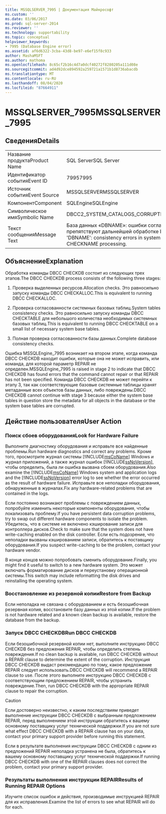 ```yaml
---
title: MSSQLSERVER_7995 | Документация Майкрософт
ms.custom: ''
ms.date: 03/06/2017
ms.prod: sql-server-2014
ms.reviewer: ''
ms.technology: supportability
ms.topic: conceptual
helpviewer_keywords:
- 7995 (Database Engine error)
ms.assetid: af6d6322-3cba-43d8-be97-e6ef15f8c933
author: MashaMSFT
ms.author: mathoma
ms.openlocfilehash: 8c65cf2b16c4d7a0dcf40272f8280205a111d08e
ms.sourcegitcommit: ad4d92dce894592a259721a1571b1d8736abacdb
ms.translationtype: MT
ms.contentlocale: ru-RU
ms.lasthandoff: 08/04/2020
ms.locfileid: "87664911"
---
```

# <a name="mssqlserver_7995"></a><span data-ttu-id="224a0-102">MSSQLSERVER_7995</span><span class="sxs-lookup"><span data-stu-id="224a0-102">MSSQLSERVER_7995</span></span>
    
## <a name="details"></a><span data-ttu-id="224a0-103">Сведения</span><span class="sxs-lookup"><span data-stu-id="224a0-103">Details</span></span>  
  
|||  
|-|-|  
|<span data-ttu-id="224a0-104">Название продукта</span><span class="sxs-lookup"><span data-stu-id="224a0-104">Product Name</span></span>|<span data-ttu-id="224a0-105">SQL Server</span><span class="sxs-lookup"><span data-stu-id="224a0-105">SQL Server</span></span>|  
|<span data-ttu-id="224a0-106">Идентификатор события</span><span class="sxs-lookup"><span data-stu-id="224a0-106">Event ID</span></span>|<span data-ttu-id="224a0-107">7995</span><span class="sxs-lookup"><span data-stu-id="224a0-107">7995</span></span>|  
|<span data-ttu-id="224a0-108">Источник события</span><span class="sxs-lookup"><span data-stu-id="224a0-108">Event Source</span></span>|<span data-ttu-id="224a0-109">MSSQLSERVER</span><span class="sxs-lookup"><span data-stu-id="224a0-109">MSSQLSERVER</span></span>|  
|<span data-ttu-id="224a0-110">Компонент</span><span class="sxs-lookup"><span data-stu-id="224a0-110">Component</span></span>|<span data-ttu-id="224a0-111">SQLEngine</span><span class="sxs-lookup"><span data-stu-id="224a0-111">SQLEngine</span></span>|  
|<span data-ttu-id="224a0-112">Символическое имя</span><span class="sxs-lookup"><span data-stu-id="224a0-112">Symbolic Name</span></span>|<span data-ttu-id="224a0-113">DBCC2_SYSTEM_CATALOGS_CORRUPT</span><span class="sxs-lookup"><span data-stu-id="224a0-113">DBCC2_SYSTEM_CATALOGS_CORRUPT</span></span>|  
|<span data-ttu-id="224a0-114">Текст сообщения</span><span class="sxs-lookup"><span data-stu-id="224a0-114">Message Text</span></span>|<span data-ttu-id="224a0-115">База данных «DBNAME»: ошибки согласованности в системных каталогах препятствуют дальнейшей обработке DBCC CHECKNAME.</span><span class="sxs-lookup"><span data-stu-id="224a0-115">Database 'DBNAME': consistency errors in system catalogs prevent further DBCC CHECKNAME processing.</span></span>|  
  
## <a name="explanation"></a><span data-ttu-id="224a0-116">Объяснение</span><span class="sxs-lookup"><span data-stu-id="224a0-116">Explanation</span></span>  
 <span data-ttu-id="224a0-117">Обработка команды DBCC CHECKDB состоит из следующих трех этапов.</span><span class="sxs-lookup"><span data-stu-id="224a0-117">The DBCC CHECKDB process consists of the following three stages:</span></span>  
  
1.  <span data-ttu-id="224a0-118">Проверка выделенных ресурсов.</span><span class="sxs-lookup"><span data-stu-id="224a0-118">Allocation checks.</span></span> <span data-ttu-id="224a0-119">Это равносильно запуску команды DBCC CHECKALLOC.</span><span class="sxs-lookup"><span data-stu-id="224a0-119">This is equivalent to running DBCC CHECKALLOC.</span></span>  
  
2.  <span data-ttu-id="224a0-120">Проверка согласованности системных базовых таблиц.</span><span class="sxs-lookup"><span data-stu-id="224a0-120">System tables consistency checks.</span></span> <span data-ttu-id="224a0-121">Это равносильно запуску команды DBCC CHECKTABLE для небольшого количества необходимых системных базовых таблиц.</span><span class="sxs-lookup"><span data-stu-id="224a0-121">This is equivalent to running DBCC CHECKTABLE on a small list of necessary system base tables.</span></span>  
  
3.  <span data-ttu-id="224a0-122">Полная проверка согласованности базы данных.</span><span class="sxs-lookup"><span data-stu-id="224a0-122">Complete database consistency checks.</span></span>  
  
 <span data-ttu-id="224a0-123">Ошибка MSSQLEngine_7995 возникает на втором этапе, когда команда DBCC CHECKDB находит ошибки, которые она не может исправить, или команда, для которой параметр REPAIR не определен.</span><span class="sxs-lookup"><span data-stu-id="224a0-123">MSSQLEngine_7995 is raised in stage 2 to indicate that DBCC CHECKDB has found errors that the command cannot repair or that REPAIR has not been specified.</span></span> <span data-ttu-id="224a0-124">Команда DBCC CHECKDB не может перейти к этапу 3, так как соответствующие базовые системные таблицы хранят метаданные всех объектов базы данных, либо повреждены.</span><span class="sxs-lookup"><span data-stu-id="224a0-124">DBCC CHECKDB cannot continue with stage 3 because either the system base tables in question store the metadata for all objects in the database or the system base tables are corrupted.</span></span>  
  
## <a name="user-action"></a><span data-ttu-id="224a0-125">Действие пользователя</span><span class="sxs-lookup"><span data-stu-id="224a0-125">User Action</span></span>  
  
### <a name="look-for-hardware-failure"></a><span data-ttu-id="224a0-126">Поиск сбоев оборудования</span><span class="sxs-lookup"><span data-stu-id="224a0-126">Look for Hardware Failure</span></span>  
 <span data-ttu-id="224a0-127">Выполните диагностику оборудования и исправьте все найденные проблемы.</span><span class="sxs-lookup"><span data-stu-id="224a0-127">Run hardware diagnostics and correct any problems.</span></span> <span data-ttu-id="224a0-128">Кроме того, просмотрите журнал системы [!INCLUDE[msCoName](../../includes/msconame-md.md)] Windows и журнал приложений, а также журнал ошибок [!INCLUDE[ssNoVersion](../../includes/ssnoversion-md.md)], чтобы определить, была ли ошибка вызвана сбоем оборудования.</span><span class="sxs-lookup"><span data-stu-id="224a0-128">Also examine the [!INCLUDE[msCoName](../../includes/msconame-md.md)] Windows system and application logs and the [!INCLUDE[ssNoVersion](../../includes/ssnoversion-md.md)] error log to see whether the error occurred as the result of hardware failure.</span></span> <span data-ttu-id="224a0-129">Исправьте все неполадки оборудования, обнаруженные в журналах.</span><span class="sxs-lookup"><span data-stu-id="224a0-129">Fix any hardware-related problems that are contained in the logs.</span></span>  
  
 <span data-ttu-id="224a0-130">Если постоянно возникают проблемы с повреждением данных, попробуйте изменить некоторые компоненты оборудования, чтобы локализовать проблему.</span><span class="sxs-lookup"><span data-stu-id="224a0-130">If you have persistent data corruption problems, try to swap out different hardware components to isolate the problem.</span></span> <span data-ttu-id="224a0-131">Убедитесь, что в системе не включено кэширование записи для контроллера дисков.</span><span class="sxs-lookup"><span data-stu-id="224a0-131">Check to make sure that the system does not have write-caching enabled on the disk controller.</span></span> <span data-ttu-id="224a0-132">Если есть подозрение, что неполадки вызваны кэшированием записи, обратитесь к поставщику оборудования.</span><span class="sxs-lookup"><span data-stu-id="224a0-132">If you suspect write-caching to be the problem, contact your hardware vendor.</span></span>  
  
 <span data-ttu-id="224a0-133">В конце концов можно попробовать сменить оборудование.</span><span class="sxs-lookup"><span data-stu-id="224a0-133">Finally, you might find it useful to switch to a new hardware system.</span></span> <span data-ttu-id="224a0-134">Это может включать форматирование дисков и переустановку операционной системы.</span><span class="sxs-lookup"><span data-stu-id="224a0-134">This switch may include reformatting the disk drives and reinstalling the operating system.</span></span>  
  
### <a name="restore-from-backup"></a><span data-ttu-id="224a0-135">Восстановление из резервной копии</span><span class="sxs-lookup"><span data-stu-id="224a0-135">Restore from Backup</span></span>  
 <span data-ttu-id="224a0-136">Если неполадка не связана с оборудованием и есть безошибочная резервная копия, восстановите базу данных из этой копии.</span><span class="sxs-lookup"><span data-stu-id="224a0-136">If the problem is not hardware related and a known clean backup is available, restore the database from the backup.</span></span>  
  
### <a name="run-dbcc-checkdb"></a><span data-ttu-id="224a0-137">Запуск DBCC CHECKDB</span><span class="sxs-lookup"><span data-stu-id="224a0-137">Run DBCC CHECKDB</span></span>  
 <span data-ttu-id="224a0-138">Если безошибочной резервной копии нет, выполните инструкцию DBCC CHECKDB без предложения REPAIR, чтобы определить степень повреждения.</span><span class="sxs-lookup"><span data-stu-id="224a0-138">If no clean backup is available, run DBCC CHECKDB without a REPAIR clause to determine the extent of the corruption.</span></span> <span data-ttu-id="224a0-139">Инструкция DBCC CHECKDB выдаст рекомендацию по тому, какое предложение REPAIR следует использовать.</span><span class="sxs-lookup"><span data-stu-id="224a0-139">DBCC CHECKDB will recommend a REPAIR clause to use.</span></span> <span data-ttu-id="224a0-140">После этого выполните инструкцию DBCC CHECKDB с соответствующим предложением REPAIR, чтобы устранить повреждение.</span><span class="sxs-lookup"><span data-stu-id="224a0-140">Then, run DBCC CHECKDB with the appropriate REPAIR clause to repair the corruption.</span></span>  
  
> [!CAUTION]  
>  <span data-ttu-id="224a0-141">Если достоверно неизвестно, к каким последствиям приведет выполнение инструкции DBCC CHECKDB с выбранным предложением REPAIR, перед выполнением этой инструкции обратитесь к вашему основному поставщику услуг технической поддержки.</span><span class="sxs-lookup"><span data-stu-id="224a0-141">If you are not sure what effect DBCC CHECKDB with a REPAIR clause has on your data, contact your primary support provider before running this statement.</span></span>  
  
 <span data-ttu-id="224a0-142">Если в результате выполнения инструкции DBCC CHECKDB с одним из предложений REPAIR неполадка устранена не была, обратитесь к вашему основному поставщику услуг технической поддержки.</span><span class="sxs-lookup"><span data-stu-id="224a0-142">If running DBCC CHECKDB with one of the REPAIR clauses does not correct the problem, contact your primary support provider.</span></span>  
  
### <a name="results-of-running-repair-options"></a><span data-ttu-id="224a0-143">Результаты выполнения инструкции REPAIR</span><span class="sxs-lookup"><span data-stu-id="224a0-143">Results of Running REPAIR Options</span></span>  
 <span data-ttu-id="224a0-144">Изучите список ошибок и действия, производимые инструкцией REPAIR для их исправления.</span><span class="sxs-lookup"><span data-stu-id="224a0-144">Examine the list of errors to see what REPAIR will do for each.</span></span>  
  
  
